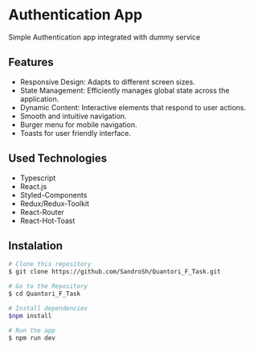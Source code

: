 # Authentication App
Simple Authentication app integrated with dummy service
## Features
* Responsive Design: Adapts to different screen sizes.
* State Management: Efficiently manages global state across the application.
* Dynamic Content: Interactive elements that respond to user actions.
* Smooth and intuitive navigation.
* Burger menu for mobile navigation.
* Toasts for user friendly interface.
  
## Used Technologies
* Typescript
* React.js
* Styled-Components
* Redux/Redux-Toolkit
* React-Router
* React-Hot-Toast

## Instalation
  
```bash
# Clone this repository
$ git clone https://github.com/SandroSh/Quantori_F_Task.git

# Go to the Repository
$ cd Quantori_F_Task

# Install dependencies
$npm install

# Run the app
$ npm run dev
```

 


